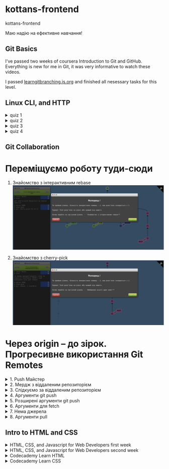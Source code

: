 # kottans-frontend
kottans-frontend 

Маю надію на ефективне навчання!


## Git Basics
I've passed two weeks of coursera Introduction to Git and GitHub. Everything is new for me in Git, it was very informative to watch these videos.

I passed [learngitbranching.js.org](learngitbranching.js.org) and finished all nesessary tasks for this level.


## Linux CLI, and HTTP
<details>
   <summary>quiz 1</summary>

   ![alt text](https://github.com/GavryshSergii/kottans-frontend/blob/main/task_linux_cli/quiz_1.png "linux quiz 1")
</details>
<details>
   <summary>quiz 2</summary>

   ![alt text](https://github.com/GavryshSergii/kottans-frontend/blob/main/task_linux_cli/quiz_2.png "linux quiz 2")
</details>
<details>
   <summary>quiz 3</summary>

   ![alt text](https://github.com/GavryshSergii/kottans-frontend/blob/main/task_linux_cli/quiz_3.png "linux quiz 3")
</details>
<details>
   <summary>quiz 4</summary>

   ![alt text](https://github.com/GavryshSergii/kottans-frontend/blob/main/task_linux_cli/quiz_4.png "linux quiz 4")
</details>

## Git Collaboration

# Переміщуємо роботу туди-сюди

1. Знайомство з інтерактивним rebase
   ![alt text](https://github.com/GavryshSergii/kottans-frontend/blob/main/task_git_collaboration/move1.png "Знайомство з інтерактивним rebase")
   
2. Знайомство з cherry-pick
   ![alt text](https://github.com/GavryshSergii/kottans-frontend/blob/main/task_git_collaboration/move2.png "Знайомство з cherry-pick")



# Через origin – до зірок. Прогресивне використання Git Remotes

<details>
   <summary>1. Push Майстер</summary>

![alt text](https://github.com/GavryshSergii/kottans-frontend/blob/main/task_git_collaboration/remoteAdvanced1.png "Push Майстер")
</details>
<details>
   <summary>2. Мердж з віддаленим репозиторієм</summary>

![alt text](https://github.com/GavryshSergii/kottans-frontend/blob/main/task_git_collaboration/remoteAdvanced2.png "Мердж з віддаленим репозиторієм")
</details>
<details>
   <summary>3. Слідкуємо за віддаленим репозиторієм</summary>

![alt text](https://github.com/GavryshSergii/kottans-frontend/blob/main/task_git_collaboration/remoteAdvanced3.png "Слідкуємо за віддаленим репозиторієм")
</details>
<details>
   <summary>4. Аргументи git push</summary>

![alt text](https://github.com/GavryshSergii/kottans-frontend/blob/main/task_git_collaboration/remoteAdvanced4.png "Аргументи git push")
</details>
<details>
   <summary>5. Розширені аргументи git push</summary>

![alt text](https://github.com/GavryshSergii/kottans-frontend/blob/main/task_git_collaboration/remoteAdvanced5.png "Розширені аргументи git push")
</details>
<details>
   <summary>6. Аргументи для fetch</summary>

![alt text](https://github.com/GavryshSergii/kottans-frontend/blob/main/task_git_collaboration/remoteAdvanced6.png "Аргументи для fetch")
</details>
<details>
   <summary>7. Нема джерела</summary>

![alt text](https://github.com/GavryshSergii/kottans-frontend/blob/main/task_git_collaboration/remoteAdvanced7.png "Нема джерела")
</details>
<details>
   <summary>8. Аргументи pull</summary>

![alt text](https://github.com/GavryshSergii/kottans-frontend/blob/main/task_git_collaboration/remoteAdvanced8.png "Аргументи pull ")
</details>

## Intro to HTML and CSS
<details>
   <summary>HTML, CSS, and Javascript for Web Developers first week</summary>

![alt text](https://github.com/GavryshSergii/kottans-frontend/blob/main/task_html_css_intro/coursera_html_css_first_week.png "linux quiz 1")
</details>
<details>
   <summary>HTML, CSS, and Javascript for Web Developers second week</summary>

![alt text](https://github.com/GavryshSergii/kottans-frontend/blob/main/task_html_css_intro/coursera_html_css_second_week.png "linux quiz 1")
</details>
<details>
   <summary>Codecademy Learn HTML</summary>

![alt text](https://github.com/GavryshSergii/kottans-frontend/blob/main/task_html_css_intro/codecademy_learn-html.png "linux quiz 1")
</details>
<details>
   <summary>Codecademy Learn CSS</summary>

![alt text](https://github.com/GavryshSergii/kottans-frontend/blob/main/task_html_css_intro/codecademy_learn-css.png "linux quiz 1")
</details>
